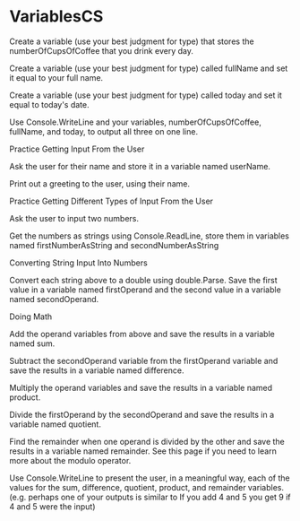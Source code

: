 # VariablesCS
Create a variable (use your best judgment for type) that stores the numberOfCupsOfCoffee that you drink every day.

Create a variable (use your best judgment for type) called fullName and set it equal to your full name.

Create a variable (use your best judgment for type) called today and set it equal to today's date.

Use Console.WriteLine and your variables, numberOfCupsOfCoffee, fullName, and today, to output all three on one line.

Practice Getting Input From the User

Ask the user for their name and store it in a variable named userName.

Print out a greeting to the user, using their name.

Practice Getting Different Types of Input From the User

Ask the user to input two numbers.

Get the numbers as strings using Console.ReadLine, store them in 
variables named firstNumberAsString and secondNumberAsString

Converting String Input Into Numbers

Convert each string above to a double using double.Parse. Save the first value in a variable named firstOperand and the second value in a variable named secondOperand.

Doing Math

Add the operand variables from above and save the results in a variable named sum.

Subtract the secondOperand variable from the firstOperand variable and save the results in a variable named difference.

Multiply the operand variables and save the results in a variable named product.

Divide the firstOperand by the secondOperand and save the results in a variable named quotient.

Find the remainder when one operand is divided by the other and save the results in a variable named remainder. See this page if you need to learn more about the modulo operator.

Use Console.WriteLine to present the user, in a meaningful way, each of the values for the sum, difference, quotient, product, and remainder variables. (e.g. perhaps one of your outputs is similar to If you add 4 and 5 you get 9 if 4 and 5 were the input)
